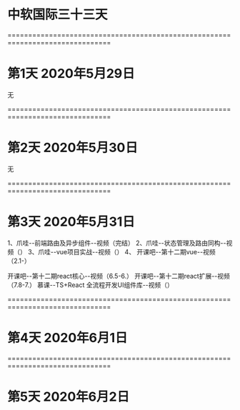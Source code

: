 
# 中软国际三十三天 


===============================================================================
# 第1天 2020年5月29日
无


===============================================================================
# 第2天 2020年5月30日

无



===============================================================================
# 第3天 2020年5月31日


1、爪哇--前端路由及异步组件--视频（完结）
2、爪哇--状态管理及路由同构--视频（）
3、爪哇--vue项目实战--视频（）
4、 开课吧--第十二期vue--视频（2.1-）


 开课吧--第十二期react核心--视频（6.5-6.）
 开课吧--第十二期react扩展--视频（7.8-7.）
 慕课--TS+React 全流程开发UI组件库--视频（）


===============================================================================
# 第4天 2020年6月1日


===============================================================================
# 第5天 2020年6月2日
